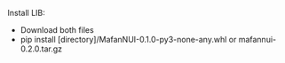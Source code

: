 Install LIB:
  - Download both files
  - pip install [directory]/MafanNUI-0.1.0-py3-none-any.whl or mafannui-0.2.0.tar.gz
